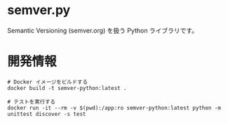 # semver.py

Semantic Versioning (semver.org) を扱う Python ライブラリです。

# 開発情報

    # Docker イメージをビルドする
    docker build -t semver-python:latest .

    # テストを実行する
    docker run -it --rm -v $(pwd):/app:ro semver-python:latest python -m unittest discover -s test

